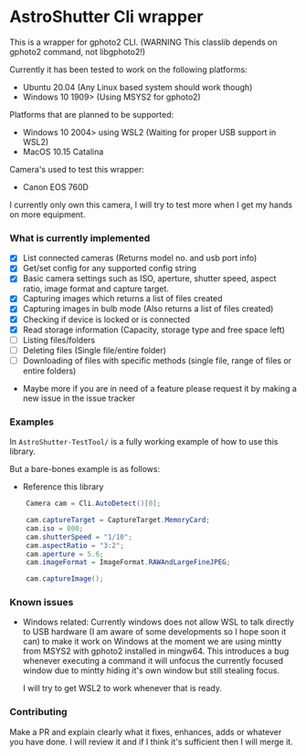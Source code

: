 # AstroShutter Cli wrapper

This is a wrapper for gphoto2 CLI. (WARNING This classlib depends on gphoto2 command, not libgphoto2!)

Currently it has been tested to work on the following platforms:

 - Ubuntu 20.04 (Any Linux based system should work though)
 - Windows 10 1909> (Using MSYS2 for gphoto2)

Platforms that are planned to be supported:

 - Windows 10 2004> using WSL2 (Waiting for proper USB support in WSL2)
 - MacOS 10.15 Catalina


Camera's used to test this wrapper:

 - Canon EOS 760D

 I currently only own this camera, I will try to test more when I get my hands on more equipment.


### What is currently implemented

 - [x] List connected cameras (Returns model no. and usb port info)
 - [x] Get/set config for any supported config string
 - [x] Basic camera settings such as ISO, aperture, shutter speed, aspect ratio, image format and capture target.
 - [x] Capturing images which returns a list of files created
 - [x] Capturing images in bulb mode (Also returns a list of files created)
 - [x] Checking if device is locked or is connected
 - [x] Read storage information (Capacity, storage type and free space left)
 - [ ] Listing files/folders
 - [ ] Deleting files (Single file/entire folder)
 - [ ] Downloading of files with specific methods (single file, range of files or entire folders)
 - Maybe more if you are in need of a feature please request it by making a new issue in the issue tracker

### Examples

In `AstroShutter-TestTool/` is a fully working example of how to use this library.

But a bare-bones example is as follows:

 - Reference this library 
```csharp
    Camera cam = Cli.AutoDetect()[0];

    cam.captureTarget = CaptureTarget.MemoryCard;
    cam.iso = 800;
    cam.shutterSpeed = "1/10";
    cam.aspectRatio = "3:2";
    cam.aperture = 5.6;
    cam.imageFormat = ImageFormat.RAWAndLargeFineJPEG;

    cam.captureImage();
```

### Known issues

 - Windows related:
    Currently windows does not allow WSL to talk directly to USB hardware (I am aware of some developments so I hope soon it can) to make it work on Windows at the moment we are using mintty from MSYS2 with gphoto2 installed in mingw64. This introduces a bug whenever executing a command it will unfocus the currently focused window due to mintty hiding it's own window but still stealing focus.

    I will try to get WSL2 to work whenever that is ready.

### Contributing 

Make a PR and explain clearly what it fixes, enhances, adds or whatever you have done.
I will review it and if I think it's sufficient then I will merge it.
